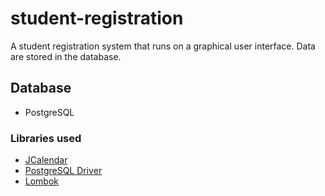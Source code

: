 # student-registration
A student registration system that runs on a graphical user interface. Data are stored in the database.
## Database
* PostgreSQL

### Libraries used
* [JCalendar](https://toedter.com/jcalendar/)
* [PostgreSQL Driver](https://jdbc.postgresql.org/download.html)
* [Lombok](https://projectlombok.org/)
